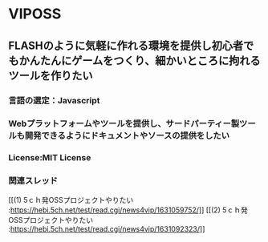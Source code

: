 # VIPOSS
## FLASHのように気軽に作れる環境を提供し初心者でもかんたんにゲームをつくり、細かいところに拘れるツールを作りたい

### 言語の選定：Javascript
### Webプラットフォームやツールを提供し、サードパーティー製ツールも開発できるようにドキュメントやソースの提供をしたい
### License:MIT License

### 関連スレッド
[[(1) 5ｃｈ発OSSプロジェクトやりたい :https://hebi.5ch.net/test/read.cgi/news4vip/1631059752/]]
[[(2) 5ｃｈ発OSSプロジェクトやりたい :https://hebi.5ch.net/test/read.cgi/news4vip/1631092323/]]
